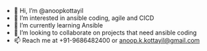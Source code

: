 - 👋 Hi, I’m @anoopkottayil
- 👀 I’m interested in ansible coding, agile and CICD
- 🌱 I’m currently learning Ansible
- 💞️ I’m looking to collaborate on projects that need ansible coding
- 📫 Reach me at +91-9686482400 or anoop.k.kottayil@gmail.com

<!---
anoopkottayil/anoopkottayil is a ✨ special ✨ repository because its `README.md` (this file) appears on your GitHub profile.
You can click the Preview link to take a look at your changes.
--->
